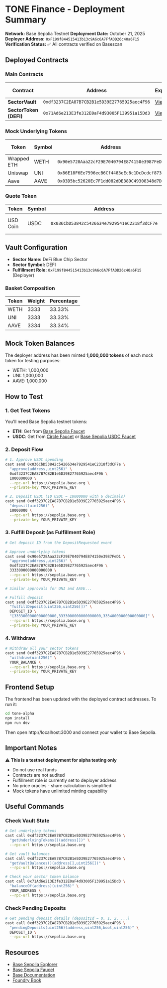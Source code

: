# TONE Finance - Deployment Summary

**Network:** Base Sepolia Testnet
**Deployment Date:** October 21, 2025
**Deployer Address:** `0xF199f844515413b13c9A6c6A7FfADD26c40a6F15`
**Verification Status:** ✅ All contracts verified on Basescan

## Deployed Contracts

### Main Contracts

| Contract | Address | Explorer | Verified Code |
|----------|---------|----------|---------------|
| **SectorVault** | `0xdf3237C2EA87B7CB2B1e5D39E27765925aec4F96` | [View](https://sepolia.basescan.org/address/0xdf3237C2EA87B7CB2B1e5D39E27765925aec4F96) | [Code](https://sepolia.basescan.org/address/0xdf3237C2EA87B7CB2B1e5D39E27765925aec4F96#code) |
| **SectorToken (DEFI)** | `0x71Ad6e213E3fe312E0aF4d93005F139951a15Dd3` | [View](https://sepolia.basescan.org/address/0x71Ad6e213E3fe312E0aF4d93005F139951a15Dd3) | [Code](https://sepolia.basescan.org/address/0x71Ad6e213E3fe312E0aF4d93005F139951a15Dd3#code) |

### Mock Underlying Tokens

| Token | Symbol | Address | Explorer | Verified Code |
|-------|--------|---------|----------|---------------|
| Wrapped ETH | WETH | `0x90e5728Aaa22cF29E7040794E874150e3987FeD1` | [View](https://sepolia.basescan.org/address/0x90e5728Aaa22cF29E7040794E874150e3987FeD1) | [Code](https://sepolia.basescan.org/address/0x90e5728Aaa22cF29E7040794E874150e3987FeD1#code) |
| Uniswap | UNI | `0x86E18F6Ee7596ecB6Cf4483eEc8c1DcDcdcf8733` | [View](https://sepolia.basescan.org/address/0x86E18F6Ee7596ecB6Cf4483eEc8c1DcDcdcf8733) | [Code](https://sepolia.basescan.org/address/0x86E18F6Ee7596ecB6Cf4483eEc8c1DcDcdcf8733#code) |
| Aave | AAVE | `0x03D5bc52620Ec7F1dd082dDE389C49308348d7Dd` | [View](https://sepolia.basescan.org/address/0x03D5bc52620Ec7F1dd082dDE389C49308348d7Dd) | [Code](https://sepolia.basescan.org/address/0x03D5bc52620Ec7F1dd082dDE389C49308348d7Dd#code) |

### Quote Token

| Token | Symbol | Address | Notes |
|-------|--------|---------|-------|
| USD Coin | USDC | `0x036CbD53842c5426634e7929541eC2318f3dCF7e` | Base Sepolia USDC |

## Vault Configuration

- **Sector Name:** DeFi Blue Chip Sector
- **Sector Symbol:** DEFI
- **Fulfillment Role:** `0xF199f844515413b13c9A6c6A7FfADD26c40a6F15` (Deployer)

### Basket Composition

| Token | Weight | Percentage |
|-------|--------|------------|
| WETH | 3333 | 33.33% |
| UNI | 3333 | 33.33% |
| AAVE | 3334 | 33.34% |

## Mock Token Balances

The deployer address has been minted **1,000,000 tokens** of each mock token for testing purposes:
- WETH: 1,000,000
- UNI: 1,000,000
- AAVE: 1,000,000

## How to Test

### 1. Get Test Tokens

You'll need Base Sepolia testnet tokens:
- **ETH**: Get from [Base Sepolia Faucet](https://www.coinbase.com/faucets/base-ethereum-sepolia-faucet)
- **USDC**: Get from [Circle Faucet](https://faucet.circle.com/) or [Base Sepolia USDC Faucet](https://sepolia.basescan.org/address/0x036CbD53842c5426634e7929541eC2318f3dCF7e)

### 2. Deposit Flow

```bash
# 1. Approve USDC spending
cast send 0x036CbD53842c5426634e7929541eC2318f3dCF7e \
  "approve(address,uint256)" \
  0xdf3237C2EA87B7CB2B1e5D39E27765925aec4F96 \
  1000000000 \
  --rpc-url https://sepolia.base.org \
  --private-key YOUR_PRIVATE_KEY

# 2. Deposit USDC (10 USDC = 10000000 with 6 decimals)
cast send 0xdf3237C2EA87B7CB2B1e5D39E27765925aec4F96 \
  "deposit(uint256)" \
  10000000 \
  --rpc-url https://sepolia.base.org \
  --private-key YOUR_PRIVATE_KEY
```

### 3. Fulfill Deposit (as Fulfillment Role)

```bash
# Get deposit ID from the DepositRequested event

# Approve underlying tokens
cast send 0x90e5728Aaa22cF29E7040794E874150e3987FeD1 \
  "approve(address,uint256)" \
  0xdf3237C2EA87B7CB2B1e5D39E27765925aec4F96 \
  3333000000000000000 \
  --rpc-url https://sepolia.base.org \
  --private-key YOUR_PRIVATE_KEY

# Similar approvals for UNI and AAVE...

# Fulfill deposit
cast send 0xdf3237C2EA87B7CB2B1e5D39E27765925aec4F96 \
  "fulfillDeposit(uint256,uint256[])" \
  DEPOSIT_ID \
  "[3333000000000000000,3333000000000000000,3334000000000000000]" \
  --rpc-url https://sepolia.base.org \
  --private-key YOUR_PRIVATE_KEY
```

### 4. Withdraw

```bash
# Withdraw all your sector tokens
cast send 0xdf3237C2EA87B7CB2B1e5D39E27765925aec4F96 \
  "withdraw(uint256)" \
  YOUR_BALANCE \
  --rpc-url https://sepolia.base.org \
  --private-key YOUR_PRIVATE_KEY
```

## Frontend Setup

The frontend has been updated with the deployed contract addresses. To run it:

```bash
cd tone-alpha
npm install
npm run dev
```

Then open http://localhost:3000 and connect your wallet to Base Sepolia.

## Important Notes

⚠️ **This is a testnet deployment for alpha testing only**

- Do not use real funds
- Contracts are not audited
- Fulfillment role is currently set to deployer address
- No price oracles - share calculation is simplified
- Mock tokens have unlimited minting capability

## Useful Commands

### Check Vault State

```bash
# Get underlying tokens
cast call 0xdf3237C2EA87B7CB2B1e5D39E27765925aec4F96 \
  "getUnderlyingTokens()(address[])" \
  --rpc-url https://sepolia.base.org

# Get vault balances
cast call 0xdf3237C2EA87B7CB2B1e5D39E27765925aec4F96 \
  "getVaultBalances()(address[],uint256[])" \
  --rpc-url https://sepolia.base.org

# Check your sector token balance
cast call 0x71Ad6e213E3fe312E0aF4d93005F139951a15Dd3 \
  "balanceOf(address)(uint256)" \
  YOUR_ADDRESS \
  --rpc-url https://sepolia.base.org
```

### Check Pending Deposits

```bash
# Get pending deposit details (depositId = 0, 1, 2, ...)
cast call 0xdf3237C2EA87B7CB2B1e5D39E27765925aec4F96 \
  "pendingDeposits(uint256)(address,uint256,bool,uint256)" \
  DEPOSIT_ID \
  --rpc-url https://sepolia.base.org
```

## Resources

- [Base Sepolia Explorer](https://sepolia.basescan.org/)
- [Base Sepolia Faucet](https://www.coinbase.com/faucets/base-ethereum-sepolia-faucet)
- [Base Documentation](https://docs.base.org/)
- [Foundry Book](https://book.getfoundry.sh/)
